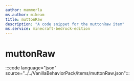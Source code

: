 ```yaml
---
author: mammerla
ms.author: mikeam
title: muttonRaw
description: "A code snippet for the muttonRaw item"
ms.service: minecraft-bedrock-edition
---
```


# muttonRaw

:::code language="json" source="../../VanillaBehaviorPack/items/muttonRaw.json":::
